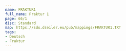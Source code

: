 ```yaml
---
name: FRAKTUR1
full_name: Fraktur 1
page: 66/1
disc: Standard
map: https://sdo.dseiler.eu/pub/mappings/FRAKTUR1.TXT
tags:
- Deutsch
- Fraktur
---
```

